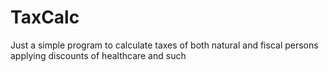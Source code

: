 # TaxCalc
Just a simple program to calculate taxes of both natural and fiscal persons applying discounts of healthcare and such
